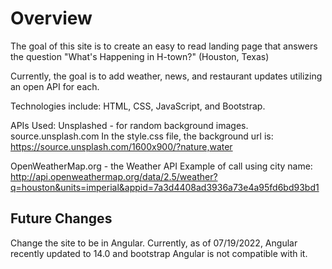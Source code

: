 # Overview

The goal of this site is to create an easy to read landing page that answers the question "What's Happening in H-town?" (Houston, Texas)

Currently, the goal is to add weather, news, and restaurant updates utilizing an open API for each.

Technologies include: HTML, CSS, JavaScript, and Bootstrap.

APIs Used:
Unsplashed - for random background images.
source.unsplash.com
In the style.css file, the background url is: https://source.unsplash.com/1600x900/?nature,water

OpenWeatherMap.org - the Weather API
Example of call using city name:
http://api.openweathermap.org/data/2.5/weather?q=houston&units=imperial&appid=7a3d4408ad3936a73e4a95fd6bd93bd1

## Future Changes

Change the site to be in Angular. Currently, as of 07/19/2022, Angular recently updated to 14.0 and bootstrap Angular is not compatible with it.
